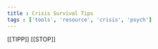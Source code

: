 ```yaml
---
title : Crisis Survival Tips 
tags : ['tools', 'resource', 'crisis', 'psych']
--- 
```


[[TIPP]]
[[STOP]]



